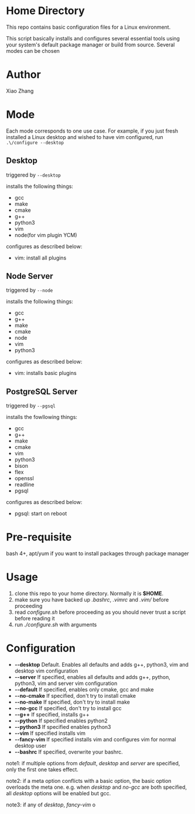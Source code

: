 # Home Directory

This repo contains basic configuration files for a Linux environment.

This script basically installs and configures several essential tools using your system's default package manager or build from source. Several modes can be chosen

# Author

Xiao Zhang

# Mode

Each mode corresponds to one use case. For example, if you just fresh installed a Linux desktop and wished to have vim configured, run `.\/configure --desktop`

## Desktop

triggered by `--desktop`

installs the following things:
- gcc
- make
- cmake
- g++
- python3
- vim
- node(for vim plugin YCM)

configures as described below:
- vim: install all plugins

## Node Server

triggered by `--node`

installs the following things:
- gcc
- g++
- make
- cmake
- node
- vim
- python3

configures as described below:
- vim: installs basic plugins

## PostgreSQL Server

triggered by `--pgsql`

installs the fowllowing things:
- gcc
- g++
- make
- cmake
- vim
- python3
- bison
- flex
- openssl
- readline
- pgsql

configures as described below:
- pgsql: start on reboot

# Pre-requisite

bash 4+, apt/yum if you want to install packages through package manager

# Usage

1. clone this repo to your home directory. Normally it is **$HOME**.
2. make sure you have backed up *.bashrc*, *.vimrc* and *.vim/* before proceeding
3. read *configure.sh* before proceeding as you should never trust a script before reading it
4. run *.\/configure.sh* with arguments

# Configuration

- **--desktop** Default. Enables all defaults and adds g++, python3, vim and desktop vim configuration
- **--server** If specified, enables all defaults and adds g++, python, python3, vim and server vim configuration
- **--default** If specified, enables only cmake, gcc and make
- **--no-cmake** If specified, don't try to install cmake
- **--no-make** If specified, don't try to install make
- **--no-gcc** If specified, don't try to install gcc
- **--g++** If specified, installs g++
- **--python** If specified enables python2
- **--python3** If specified enables python3
- **--vim** If specified installs vim
- **--fancy-vim** If specified installs vim and configures vim for normal desktop user
- **--bashrc** If specified, overwrite your bashrc.

note1: if multiple options from *default*, *desktop* and *server* are specified, only the first one takes effect.

note2: if a meta option conflicts with a basic option, the basic option overloads the meta one. e.g. when *desktop* and *no-gcc* are both specified, all *desktop* options will be enabled but gcc.

note3: if any of *desktop*, *fancy-vim* o
